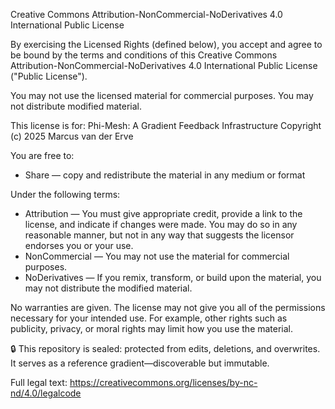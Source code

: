 Creative Commons Attribution-NonCommercial-NoDerivatives 4.0 International Public License

By exercising the Licensed Rights (defined below), you accept and agree to be bound by the terms and conditions of this
Creative Commons Attribution-NonCommercial-NoDerivatives 4.0 International Public License ("Public License").

You may not use the licensed material for commercial purposes. You may not distribute modified material.

This license is for:
Phi-Mesh: A Gradient Feedback Infrastructure
Copyright (c) 2025 Marcus van der Erve

You are free to:
- Share — copy and redistribute the material in any medium or format

Under the following terms:
- Attribution — You must give appropriate credit, provide a link to the license, and indicate if changes were made. 
  You may do so in any reasonable manner, but not in any way that suggests the licensor endorses you or your use.
- NonCommercial — You may not use the material for commercial purposes.
- NoDerivatives — If you remix, transform, or build upon the material, you may not distribute the modified material.

No warranties are given. The license may not give you all of the permissions necessary for your intended use. 
For example, other rights such as publicity, privacy, or moral rights may limit how you use the material.

🔒 This repository is sealed: protected from edits, deletions, and overwrites. It serves as a reference gradient—discoverable but immutable.

Full legal text: https://creativecommons.org/licenses/by-nc-nd/4.0/legalcode
